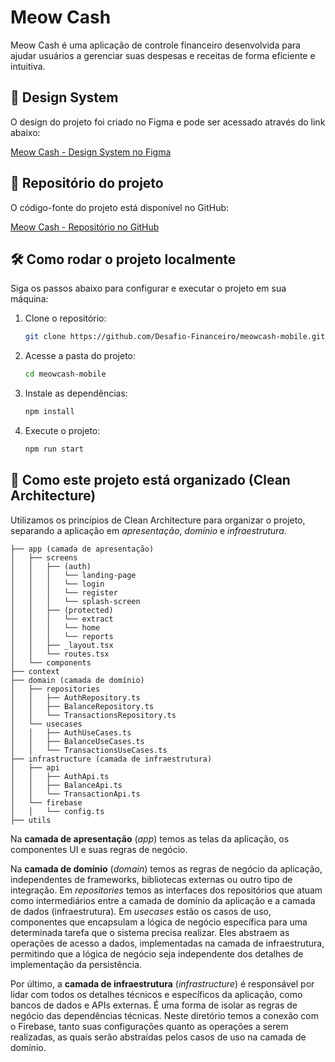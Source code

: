 # Meow Cash

Meow Cash é uma aplicação de controle financeiro desenvolvida para ajudar usuários a gerenciar suas despesas e receitas
de forma eficiente e intuitiva.

## 🎨 Design System

O design do projeto foi criado no Figma e pode ser acessado através do link abaixo:

[Meow Cash - Design System no Figma](https://www.figma.com/design/ZBEKS9dKjiqHyXigdg8Yj0/Meowcash?node-id=2017-1473&p=f)

## 📂 Repositório do projeto

O código-fonte do projeto está disponível no GitHub:

[Meow Cash - Repositório no GitHub](https://github.com/Desafio-Financeiro/meowcash-mobile)

## 🛠️ Como rodar o projeto localmente

Siga os passos abaixo para configurar e executar o projeto em sua máquina:

1. Clone o repositório:
   ```bash
   git clone https://github.com/Desafio-Financeiro/meowcash-mobile.git
   ```

2. Acesse a pasta do projeto:
   ```bash
   cd meowcash-mobile
   ```

3. Instale as dependências:
   ```bash
   npm install
   ```

4. Execute o projeto:
   ```bash
   npm run start
   ```

## 📂 Como este projeto está organizado (Clean Architecture)

Utilizamos os princípios de Clean Architecture para organizar o projeto, separando a aplicação em _apresentação_, _domínio_ e _infraestrutura_.

```
├── app (camada de apresentação)
│   ├── screens
│   │   ├── (auth)
│   │   │   └── landing-page
│   │   │   └── login
│   │   │   └── register
│   │   │   └── splash-screen
│   │   ├── (protected)
│   │   │   └── extract
│   │   │   └── home
│   │   │   └── reports
│   │   ├── _layout.tsx
│   │   └── routes.tsx
│   └── components
├── context
├── domain (camada de domínio)
│   ├── repositories
│   │   ├── AuthRepository.ts
│   │   ├── BalanceRepository.ts
│   │   └── TransactionsRepository.ts
│   └── usecases
│   │   ├── AuthUseCases.ts
│   │   ├── BalanceUseCases.ts
│   │   └── TransactionsUseCases.ts
├── infrastructure (camada de infraestrutura)
│   ├── api
│   │   ├── AuthApi.ts
│   │   ├── BalanceApi.ts
│   │   └── TransactionApi.ts
│   └── firebase
│   │   └── config.ts
├── utils
```

Na **camada de apresentação** (_app_) temos as telas da aplicação, os componentes UI e suas regras de negócio.

Na **camada de domínio** (_domain_) temos as regras de negócio da aplicação, independentes de frameworks, bibliotecas externas ou outro tipo de integração. Em _repositories_ temos as interfaces dos repositórios que atuam como intermediários entre a camada de domínio da aplicação e a camada de dados (infraestrutura). Em _usecases_  estão os casos de uso, componentes que encapsulam a lógica de negócio específica para uma determinada tarefa que o sistema precisa realizar. Eles abstraem as operações de acesso a dados, implementadas na camada de infraestrutura, permitindo que a lógica de negócio seja independente dos detalhes de implementação da persistência.

Por último, a **camada de infraestrutura** (_infrastructure_) é responsável por lidar com todos os detalhes técnicos e específicos da aplicação, como bancos de dados e APIs externas. É uma forma de isolar as regras de negócio das dependências técnicas. Neste diretório temos a conexão com o Firebase, tanto suas configurações quanto as operações a serem realizadas, as quais serão abstraídas pelos casos de uso na camada de domínio.
